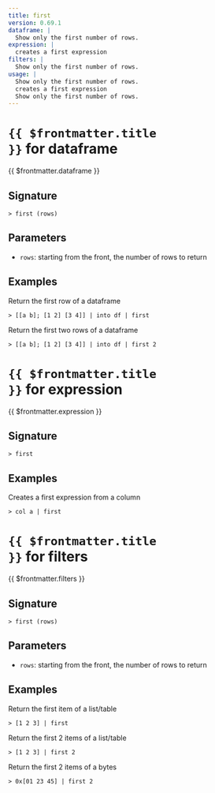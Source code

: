 ```yaml
---
title: first
version: 0.69.1
dataframe: |
  Show only the first number of rows.
expression: |
  creates a first expression
filters: |
  Show only the first number of rows.
usage: |
  Show only the first number of rows.
  creates a first expression
  Show only the first number of rows.
---
```


# <code>{{ $frontmatter.title }}</code> for dataframe

<div class='command-title'>{{ $frontmatter.dataframe }}</div>

## Signature

```> first (rows)```

## Parameters

 -  `rows`: starting from the front, the number of rows to return

## Examples

Return the first row of a dataframe
```shell
> [[a b]; [1 2] [3 4]] | into df | first
```

Return the first two rows of a dataframe
```shell
> [[a b]; [1 2] [3 4]] | into df | first 2
```

# <code>{{ $frontmatter.title }}</code> for expression

<div class='command-title'>{{ $frontmatter.expression }}</div>

## Signature

```> first ```

## Examples

Creates a first expression from a column
```shell
> col a | first
```

# <code>{{ $frontmatter.title }}</code> for filters

<div class='command-title'>{{ $frontmatter.filters }}</div>

## Signature

```> first (rows)```

## Parameters

 -  `rows`: starting from the front, the number of rows to return

## Examples

Return the first item of a list/table
```shell
> [1 2 3] | first
```

Return the first 2 items of a list/table
```shell
> [1 2 3] | first 2
```

Return the first 2 items of a bytes
```shell
> 0x[01 23 45] | first 2
```
